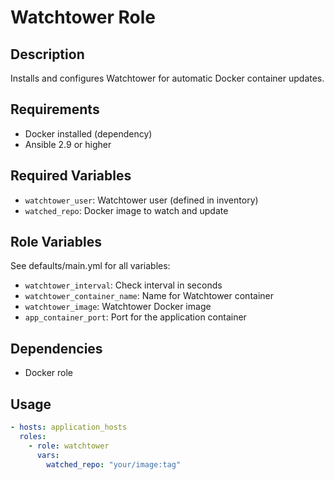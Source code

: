 # Watchtower Role

## Description
Installs and configures Watchtower for automatic Docker container updates.

## Requirements
- Docker installed (dependency)
- Ansible 2.9 or higher

## Required Variables
- `watchtower_user`: Watchtower user (defined in inventory)
- `watched_repo`: Docker image to watch and update

## Role Variables
See defaults/main.yml for all variables:
- `watchtower_interval`: Check interval in seconds
- `watchtower_container_name`: Name for Watchtower container
- `watchtower_image`: Watchtower Docker image
- `app_container_port`: Port for the application container

## Dependencies
- Docker role

## Usage
```yaml
- hosts: application_hosts
  roles:
    - role: watchtower
      vars:
        watched_repo: "your/image:tag"